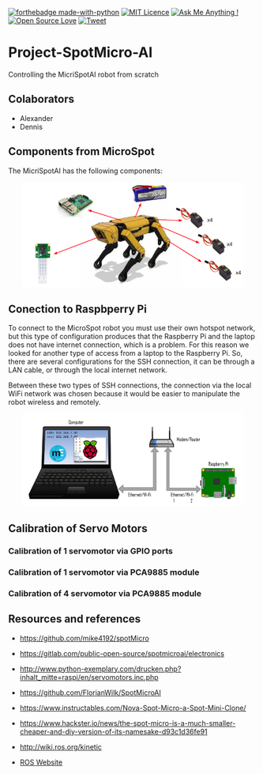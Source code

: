 [![forthebadge made-with-python](http://ForTheBadge.com/images/badges/made-with-python.svg)](https://www.python.org/)
[![MIT Licence](https://badges.frapsoft.com/os/mit/mit.svg?v=103)](https://opensource.org/licenses/mit-license.php)
[![Ask Me Anything !](https://img.shields.io/badge/Ask%20me-anything-1abc9c.svg)](https://github.com/dennishnf/project-microspot-ai/issues)
[![Open Source Love](https://badges.frapsoft.com/os/v1/open-source.svg?v=103)](https://github.com/ellerbrock/open-source-badges/)
[![Tweet](https://img.shields.io/twitter/url/http/shields.io.svg?style=social)](https://twitter.com/intent/tweet?text=Download%20and%20use%20the%20Project%20XR%20Glasses&url=https://github.com/dennishnf/project-microspot-ai&hashtags=robotics,spotmicroai,spotmicro,raspberry)     

# Project-SpotMicro-AI

Controlling the MicriSpotAI robot from scratch


## Colaborators

- Alexander    
- Dennis 


## Components from MicroSpot

The MicriSpotAI has the following components:

<p align="center">
<img src="_images/components-microspot-ai.png" alt="Flowchart" width="450"/>
</p>


## Conection to Raspbperry Pi

To connect to the MicroSpot robot you must use their own hotspot network, but this type of configuration produces that the Raspberry Pi and the laptop does not have internet connection, which is a problem. For this reason we looked for another type of access from a laptop to the Raspberry Pi. So, there are several configurations for the SSH connection, it can be through a LAN cable, or through the local internet network.

Between these two types of SSH connections, the connection via the local WiFi network was chosen because it would be easier to manipulate the robot wireless and remotely.

<p align="center">
<img src="_images/ssh-conexion-rpi.png" alt="Flowchart" width="450"/>
</p>



## Calibration of Servo Motors

### Calibration of 1 servomotor via GPIO ports


### Calibration of 1 servomotor via PCA9885 module


### Calibration of 4 servomotor via PCA9885 module



## Resources and references

- https://github.com/mike4192/spotMicro

- https://gitlab.com/public-open-source/spotmicroai/electronics

- http://www.python-exemplary.com/drucken.php?inhalt_mitte=raspi/en/servomotors.inc.php

- https://github.com/FlorianWilk/SpotMicroAI

- https://www.instructables.com/Nova-Spot-Micro-a-Spot-Mini-Clone/

- https://www.hackster.io/news/the-spot-micro-is-a-much-smaller-cheaper-and-diy-version-of-its-namesake-d93c1d36fe91

- http://wiki.ros.org/kinetic

- [ROS Website](https://www.ros.org/)




<!---

git pull
git add -A
git commit -m "v0"
git push -u origin main

--->

